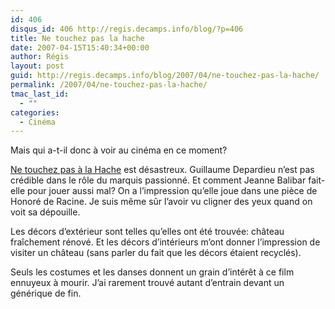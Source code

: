 ```yaml
---
id: 406
disqus_id: 406 http://regis.decamps.info/blog/?p=406
title: Ne touchez pas la hache
date: 2007-04-15T15:40:34+00:00
author: Régis
layout: post
guid: http://regis.decamps.info/blog/2007/04/ne-touchez-pas-la-hache/
permalink: /2007/04/ne-touchez-pas-la-hache/
tmac_last_id:
  - ""
categories:
  - Cinéma
---
```

Mais qui a-t-il donc à voir au cinéma en ce moment?

[Ne touchez pas à la Hache](http://www.allocine.fr/film/fichefilm_gen_cfilm=110126.html) est désastreux. Guillaume Depardieu n’est pas crédible dans le rôle du marquis passionné. Et comment Jeanne Balibar fait-elle pour jouer aussi mal? On a l’impression qu’elle joue dans une pièce de Honoré de Racine. Je suis même sûr l’avoir vu cligner des yeux quand on voit sa dépouille. 

Les décors d’extérieur sont telles qu’elles ont été trouvée: château fraîchement rénové. Et les décors d’intérieurs m’ont donner l’impression de visiter un château (sans parler du fait que les décors étaient recyclés).

Seuls les costumes et les danses donnent un grain d’intérêt à ce film ennuyeux à mourir. J’ai rarement trouvé autant d’entrain devant un générique de fin.
